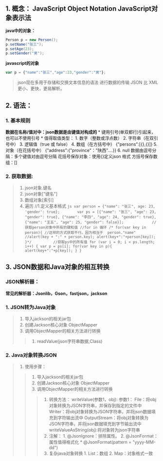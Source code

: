 ## 1. 概念： JavaScript Object Notation	JavaScript对象表示法
**java中的对象：**
```java
Person p = new Person();
p.setName("张三");
p.setAge(23);
p.setGender("男");
```
**javascript的对象**
```js
var p = {"name":"张三","age":23,"gender":"男"};
```
> json现在多用于存储和交换文本信息的语法
> 进行数据的传输
> JSON 比 XML 更小、更快，更易解析。
	
## 2. 语法：
### 1. 基本规则
**数据在名称/值对中：json数据是由键值对构成的**
        * 键用引号(单双都行)引起来，也可以不使用引号
        * 值得取值类型：
            1. 数字（整数或浮点数）
            2. 字符串（在双引号中）
            3. 逻辑值（true 或 false）
            4. 数组（在方括号中）	{"persons":[{},{}]}
            5. 对象（在花括号中） {"address":{"province"："陕西"....}}
            6. null
    数据由逗号分隔：多个键值对由逗号分隔
    花括号保存对象：使用{}定义json 格式
    方括号保存数组：[]
### 2. 获取数据:
> 1. json对象.键名
> 2. json对象["键名"]
> 3. 数组对象[索引]
> 4. 遍历
     //1.定义基本格式
     ```js
    var person = {"name": "张三", age: 23, 'gender': true};		
    var ps = [{"name": "张三", "age": 23, "gender": true},
        {"name": "李四", "age": 24, "gender": true},
        {"name": "王五", "age": 25, "gender": false}];			
    //获取person对象中所有的键和值
    //for in 循环
    /* for(var key in person){
        //这样的方式获取不行。因为相当于  person."name"
        //alert(key + ":" + person.key);
        alert(key+":"+person[key]);
    }*/			
    //获取ps中的所有值
    for (var i = 0; i < ps.length; i++) {
        var p = ps[i];
        for(var key in p){
            alert(key+":"+p[key]);
        }
    }
     ``` 
        
## 3. JSON数据和Java对象的相互转换
### JSON解析器：
**常见的解析器：Jsonlib，Gson，fastjson，jackson**		
### 1. JSON转为Java对象
> 1. 导入jackson的相关jar包
> 2. 创建Jackson核心对象 ObjectMapper
> 3. 调用ObjectMapper的相关方法进行转换
> > 1. readValue(json字符串数据,Class)
### 2. Java对象转换JSON
> 1. 使用步骤：
> > 1. 导入jackson的相关jar包
> > 2. 创建Jackson核心对象 ObjectMapper
> > 3. 调用ObjectMapper的相关方法进行转换
> > > 1. 转换方法：
        writeValue(参数1，obj):
            参数1：
                File：将obj对象转换为JSON字符串，并保存到指定的文件中
                Writer：将obj对象转换为JSON字符串，并将json数据填充到字符输出流中
                OutputStream：将obj对象转换为JSON字符串，并将json数据填充到字节输出流中
        writeValueAsString(obj):将对象转为json字符串
> > > 2. 注解：
        1. @JsonIgnore：排除属性。
        2. @JsonFormat：属性值得格式化
            * @JsonFormat(pattern = "yyyy-MM-dd")
> > > 3. 复杂java对象转换
        1. List：数组
        2. Map：对象格式一致